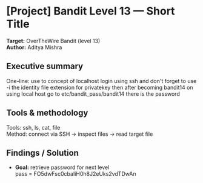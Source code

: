 # [Project] Bandit Level 13 — Short Title
**Target:** OverTheWire Bandit (level 13)  
**Author:** Aditya Mishra

## Executive summary
One-line: use to concept of localhost login using ssh and don't forget to use -i the identity file extension for privatekey then after becoming bandit14 on using local host go to etc/bandit_pass/bandit14 there is the password

## Tools & methodology
Tools: ssh, ls, cat, file  
Method: connect via SSH → inspect files → read target file

## Findings / Solution
- **Goal:** retrieve password for next level  
 pass = FO5dwFsc0cbaIiH0h8J2eUks2vdTDwAn